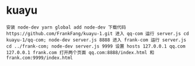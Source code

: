 # kuayu
`安装 node-dev yarn global add node-dev
下载代码 https://github.com/FrankFang/kuayu-1.git
进入 qq-com 运行 server.js cd kuayu-1/qq-com; node-dev server.js 8888
进入 frank-com 运行 server.js cd ../frank-com; node-dev server.js 9999
设置 hosts
127.0.0.1 qq.com
127.0.0.1 frank.com
打开两个页面 qq.com:8888/index.html 和 frank.com:9999/index.html`
